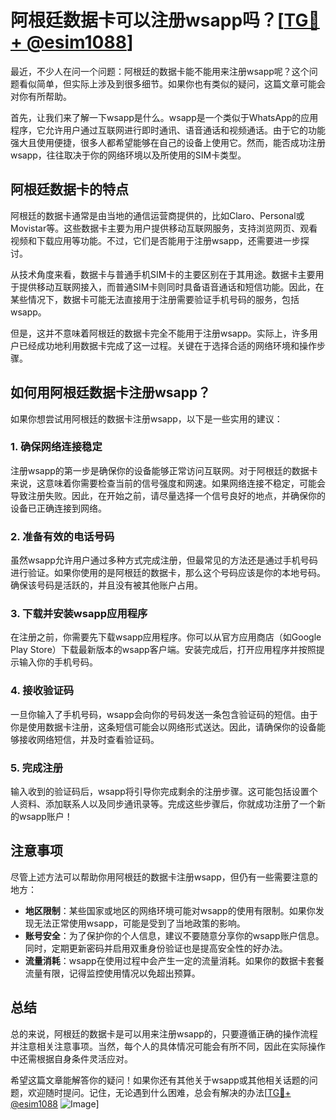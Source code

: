 # 阿根廷数据卡可以注册wsapp吗？[[TG💪+ @esim1088](https://t.me/s/esim1088)]

最近，不少人在问一个问题：阿根廷的数据卡能不能用来注册wsapp呢？这个问题看似简单，但实际上涉及到很多细节。如果你也有类似的疑问，这篇文章可能会对你有所帮助。

首先，让我们来了解一下wsapp是什么。wsapp是一个类似于WhatsApp的应用程序，它允许用户通过互联网进行即时通讯、语音通话和视频通话。由于它的功能强大且使用便捷，很多人都希望能够在自己的设备上使用它。然而，能否成功注册wsapp，往往取决于你的网络环境以及所使用的SIM卡类型。

## 阿根廷数据卡的特点

阿根廷的数据卡通常是由当地的通信运营商提供的，比如Claro、Personal或Movistar等。这些数据卡主要为用户提供移动互联网服务，支持浏览网页、观看视频和下载应用等功能。不过，它们是否能用于注册wsapp，还需要进一步探讨。

从技术角度来看，数据卡与普通手机SIM卡的主要区别在于其用途。数据卡主要用于提供移动互联网接入，而普通SIM卡则同时具备语音通话和短信功能。因此，在某些情况下，数据卡可能无法直接用于注册需要验证手机号码的服务，包括wsapp。

但是，这并不意味着阿根廷的数据卡完全不能用于注册wsapp。实际上，许多用户已经成功地利用数据卡完成了这一过程。关键在于选择合适的网络环境和操作步骤。

## 如何用阿根廷数据卡注册wsapp？

如果你想尝试用阿根廷的数据卡注册wsapp，以下是一些实用的建议：

### 1. 确保网络连接稳定

注册wsapp的第一步是确保你的设备能够正常访问互联网。对于阿根廷的数据卡来说，这意味着你需要检查当前的信号强度和网速。如果网络连接不稳定，可能会导致注册失败。因此，在开始之前，请尽量选择一个信号良好的地点，并确保你的设备已正确连接到网络。

### 2. 准备有效的电话号码

虽然wsapp允许用户通过多种方式完成注册，但最常见的方法还是通过手机号码进行验证。如果你使用的是阿根廷的数据卡，那么这个号码应该是你的本地号码。确保该号码是活跃的，并且没有被其他账户占用。

### 3. 下载并安装wsapp应用程序

在注册之前，你需要先下载wsapp应用程序。你可以从官方应用商店（如Google Play Store）下载最新版本的wsapp客户端。安装完成后，打开应用程序并按照提示输入你的手机号码。

### 4. 接收验证码

一旦你输入了手机号码，wsapp会向你的号码发送一条包含验证码的短信。由于你是使用数据卡注册，这条短信可能会以网络形式送达。因此，请确保你的设备能够接收网络短信，并及时查看验证码。

### 5. 完成注册

输入收到的验证码后，wsapp将引导你完成剩余的注册步骤。这可能包括设置个人资料、添加联系人以及同步通讯录等。完成这些步骤后，你就成功注册了一个新的wsapp账户！

## 注意事项

尽管上述方法可以帮助你用阿根廷的数据卡注册wsapp，但仍有一些需要注意的地方：

- **地区限制**：某些国家或地区的网络环境可能对wsapp的使用有限制。如果你发现无法正常使用wsapp，可能是受到了当地政策的影响。
- **账号安全**：为了保护你的个人信息，建议不要随意分享你的wsapp账户信息。同时，定期更新密码并启用双重身份验证也是提高安全性的好办法。
- **流量消耗**：wsapp在使用过程中会产生一定的流量消耗。如果你的数据卡套餐流量有限，记得监控使用情况以免超出预算。

## 总结

总的来说，阿根廷的数据卡是可以用来注册wsapp的，只要遵循正确的操作流程并注意相关注意事项。当然，每个人的具体情况可能会有所不同，因此在实际操作中还需根据自身条件灵活应对。

希望这篇文章能解答你的疑问！如果你还有其他关于wsapp或其他相关话题的问题，欢迎随时提问。记住，无论遇到什么困难，总会有解决的办法[[TG💪+ @esim1088](https://t.me/s/esim1088) ![Image](https://i.postimg.cc/4NQfJmqS/Snipaste-2025-05-13-00-14-12.png)]